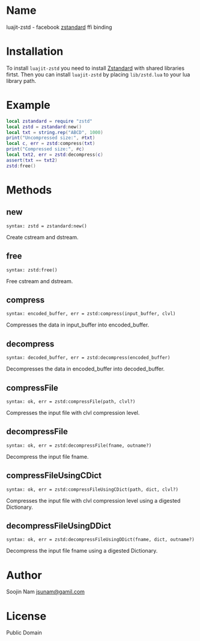 Name
====
luajit-zstd - facebook [zstandard](https://github.com/facebook/zstd) ffi binding


Installation
============
To install `luajit-zstd` you need to install
[Zstandard](https://github.com/facebook/zstd#build)
with shared libraries firtst.
Then you can install `luajit-zstd` by placing `lib/zstd.lua` to
your lua library path.

Example
=======
```` lua
local zstandard = require "zstd"
local zstd = zstandard:new()
local txt = string.rep("ABCD", 1000)
print("Uncompressed size:", #txt)
local c, err = zstd:compress(txt)
print("Compressed size:", #c)
local txt2, err = zstd:decompress(c)
assert(txt == txt2)
zstd:free()
````

Methods
=======

new
---
`syntax: zstd = zstandard:new()`

Create cstream and dstream.

free
----
`syntax: zstd:free()`

Free cstream and dstream.

compress
--------
`syntax: encoded_buffer, err = zstd:compress(input_buffer, clvl)`

Compresses the data in input_buffer into encoded_buffer.

decompress
----------
`syntax: decoded_buffer, err = zstd:decompress(encoded_buffer)`

Decompresses the data in encoded_buffer into decoded_buffer.

compressFile
--------------
`syntax: ok, err = zstd:compressFile(path, clvl?)`

Compresses the input file with clvl compression level.

decompressFile
--------------
`syntax: ok, err = zstd:decompressFile(fname, outname?)`

Decompress the input file fname.

compressFileUsingCDict
--------------
`syntax: ok, err = zstd:compressFileUsingCDict(path, dict, clvl?)`

Compresses the input file with clvl compression level using a digested Dictionary.

decompressFileUsingDDict
--------------
`syntax: ok, err = zstd:decompressFileUsingDDict(fname, dict, outname?)`

Decompress the input file fname using a digested Dictionary.

Author
======
Soojin Nam jsunam@gamil.com

License
=======
Public Domain
